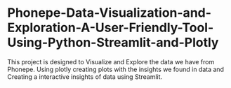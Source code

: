 # Phonepe-Data-Visualization-and-Exploration-A-User-Friendly-Tool-Using-Python-Streamlit-and-Plotly
This project is designed to Visualize and Explore the data we have from Phonepe. Using plotly  creating plots with the insights we found in data and Creating a interactive insights of data using Streamlit.
